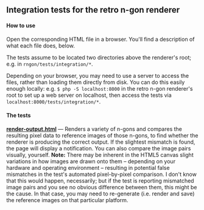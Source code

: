 ## Integration tests for the retro n-gon renderer

#### How to use
Open the corresponding HTML file in a browser. You'll find a description of what each file does, below.

The tests assume to be located two directories above the renderer's root; e.g. in `rngon/tests/integration/*`.

Depending on your browser, you may need to use a server to access the files, rather than loading them directly from disk. You can do this easily enough locally: e.g. `$ php -S localhost:8000` in the retro n-gon renderer's root to set up a web server on localhost, then access the tests via `localhost:8000/tests/integration/*`.

#### The tests
**[render-output.html](render-output.html)** &mdash; Renders a variety of n-gons and compares the resulting pixel data to reference images of those n-gons, to find whether the renderer is producing the correct output. If the slightest mismatch is found, the page will display a notification. You can also compare the image pairs visually, yourself. **Note:** There may be inherent in the HTML5 canvas slight variations in how images are drawn onto them &ndash; depending on your hardware and operating environment &ndash; resulting in potential false mismatches in the test's automated pixel-by-pixel comparison. I don't know that this would happen, necessarily; but if the test is reporting mismatched image pairs and you see no obvious difference between them, this might be the cause. In that case, you may need to re-generate (i.e. render and save) the reference images on that particular platform.
